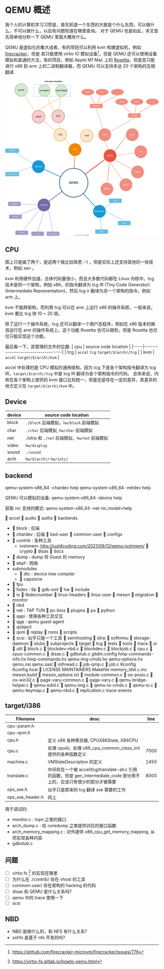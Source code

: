 # QEMU 概述

我个人的计算机学习习惯是，首先知道一个东西的大致是个什么东西，可以做什么，不可以做什么，以后有问题知道在哪里查询。
对于 QEMU 也是如此，本文首先简单地分析一下 QEMU 里面大概有什么。

QEMU 是虚拟化的集大成者，有的项目可以利用 kvm 构建虚拟机，例如 [firecracker](https://github.com/firecracker-microvm/firecracker)，但是
其只能使用 virtio IO 模拟设备[^4]，但是 QEMU 还可以使用设备模拟和直通的方法，有的项目，例如 Apple M1 Mac 上的 [Rosetta](https://en.wikipedia.org/wiki/Rosetta_(software))，但是其只能进行
x86 到 arm 上的二进制翻译器，而 QEMU 可以支持多达 20 个架构的互相翻译.

![](./img/qemu.svg)

## CPU
图上只是画了两个，是这两个我比较熟悉 :-) ，但是实际上还支持其他的一些技术，例如 xen 。

kvm 利用硬件加速，总体代码量很小，而且大多数代码都在 Linux 内核中。tcg 技术是将一个架构，例如 x86，的指令翻译为 tcg IR (Tiny Code Generator) (Intermediate Representation)，然后 tcg ir
翻译为另一个架构的指令，例如 arm 上。

kvm 不能跨架构，而利用 tcg 可以在 arm 上运行 x86 的操作系统，一般来说，kvm 要比 tcg 快 10 ~ 20 倍。

除了运行一个操作系统，tcg 还可以翻译一个用户态程序，例如在 x86 版本的微信运行在 arm 的操作系统上，这个功能 Rosetta 也可以做到，但是 Rosetta 也仅仅只能实现这个功能。

最后看一下，其管理的文件的位置:
| cpu | source code location               |
|-----|------------------------------------|
| tcg | `accel` `tcg` `target/$(arch)/tcg` |
| kvm | `accel` `target/$(arch)/kvm`       |

accel 中处理的是 CPU 模拟的通用结构，因为 tcg 下是各个架构指令翻译为 tcg IR，`target/$(arch)/tcg` 中是 tcg IR 翻译为各个架构指令的代码。
总体来说，内核在各个架构上提供的 kvm 接口比较统一，但是还是存在一定的差异，其差异的地方定义在 `target/$(arch)/kvm` 中。

## Device

| device | source code location                           |
|--------|------------------------------------------------|
| block  | `./block` 后端模拟，`hw/block` 前端模拟        |
| char   | `./char`  后端模拟, `hw/char` 前端模拟         |
| net    | ./slirp 和 `./net` 后端模拟，`hw/net` 前端模拟 |
| video  | `hw/display`                                   |
| sound  | `./sound`                                      |
| arch   | `hw/$(arch)/` `hw/intc/`                       |

## backend
qemu-system-x86_64 -chardev help
qemu-system-x86_64 -netdev help

QEMU 可以模拟的设备:
qemu-system-x86_64 -device help

获取 nic 支持的模式:
qemu-system-x86_64 -net nic,model=help


 accel
 audio
 authz
 backends
-  block : 后端
-  chardev : 后端
 bsd-user
 common-user
 configs
-  contrib : 各种工具
  - ivshmem: http://just4coding.com/2021/09/12/qemu-ivshmem/
 crypto
 disas
 docs
-  dump : dump 将 Guest 的 memory
-  ebpf : 网络
- submodules
  -  dtc : device tree compiler
  -  capstone
-  fpu
-  fsdev : 9p
 gdb-xml
 hw
 include
-  io
 libdecnumber
 linux-headers
 linux-user
 meson
 migration
 monitor
-  nbd
-  net : TAP TUN
 pc-bios
 plugins
 po
 python
-  qapi : 使用各种工具交互
-  qga : qemu guest agent
-  qobject
-  qom
 replay
 roms
 scripts
-  scsi : 似乎只是一个工具
 semihosting
 slirp
 softmmu
 storage-daemon
 stubs
 subprojects
 target
 tcg
 tests
 tools
 trace
 ui
 util
 block.c
 blockdev-nbd.c
 blockdev.c
 blockjob.c
 cpu.c
 cpus-common.c
 disas.c
 gdbstub.c
gitdm.config
hmp-commands-info.hx
hmp-commands.hx
qemu-img-cmds.hx
qemu-options.hx
qemu.nsi
qemu.sasl
 iothread.c
 job-qmp.c
 job.c
Kconfig
Kconfig.host
 LICENSE
MAINTAINERS
Makefile
memory_ldst.c.inc
meson.build
 meson_options.txt
 module-common.c
 os-posix.c
 os-win32.c
 page-vary-common.c
 page-vary.c
 qemu-bridge-helper.c
 qemu-edid.c
 qemu-img.c
 qemu-io-cmds.c
 qemu-io.c
 qemu-keymap.c
 qemu-nbd.c
 replication.c
trace-events

## target/i386

| Filename         | desc                                                                                                                     | line |
|------------------|--------------------------------------------------------------------------------------------------------------------------|------|
| cpu-param.h      |                                                                                                                          |      |
| cpu-qom.h        |                                                                                                                          |      |
| cpu.h            | 定义 x86 各种寄存器, CPUX86State, X86CPU                                                                                 |      |
| cpu.c            | 处理 cpuid，处理 x86_cpu_common_class_init 提供的各种函数定义                                                            | 7000 |
| machine.c        | VMStateDescription 的定义                                                                                                | 1450 |
| translate.c      | 中间存在一个被 accel/tcg/translate-all.c 引用的函数，但是 gen_intermediate_code 部分用不上的，应该只有很少的部分才被需要 | 8000 |
| ops_sse.h        | 似乎只是原来的 tcg 翻译 sse 需要的工作                                                                                   |      |
| ops_sse_header.h | 同上                                                                                                                         |      |

用于调试的:
- monitor.c : hqm 之类的接口
- arch_dump.c : 给 coredump 之类提供对应的接口函数
- arch_memory_mapping.c : 对外提供 x86_cpu_get_memory_mapping, 从而实现各种内容
- gdbstub.c

## 问题
- [ ] virtio fs [^1] 的实现在哪里
- [ ] 为什么在 ./contrib/ 存在 vhost 的工具
- [ ] common-user/ 存在架构的 hacking 的代码
- [ ] disas 和 QEMU 是什么关系吗?
- [ ] qemu 中的 trace 使用一下
- [ ] scsi

## NBD

- NBD 是做什么的，和 NFS 有什么关系?
- sshfs 是基于 nfs 开发的吗?


[^1]: https://virtio-fs.gitlab.io/howto-qemu.html
[^2]: https://en.wikipedia.org/wiki/Pluggable_authentication_module
[^3]: 通过数其源码中 ./target/ 下的目录数确定的
[^4]: https://github.com/firecracker-microvm/firecracker/issues/776
